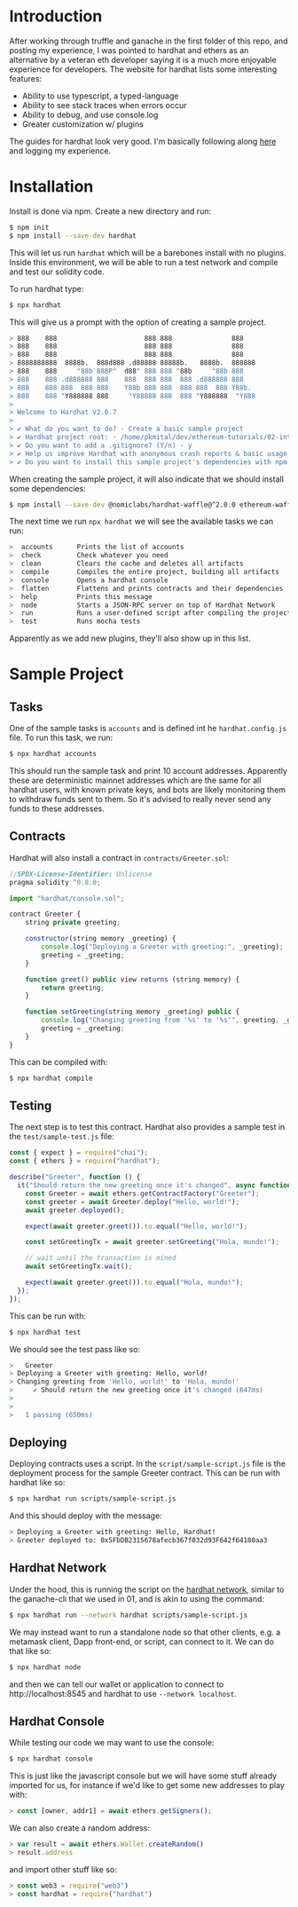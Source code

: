 # Introduction

After working through truffle and ganache in the first folder of this repo, and posting my experience, I was pointed to hardhat and ethers as an alternative by a veteran eth developer saying it is a much more enjoyable experience for developers. The website for hardhat lists some interesting features:

  * Ability to use typescript, a typed-language  
  * Ability to see stack traces when errors occur  
  * Ability to debug, and use console.log  
  * Greater customization w/ plugins  

The guides for hardhat look very good. I'm basically following along [here](https://hardhat.org/getting-started/) and logging my experience.

# Installation

Install is done via npm. Create a new directory and run:

```bash
$ npm init
$ npm install --save-dev hardhat
```
This will let us run `hardhat` which will be a barebones install with no plugins. Inside this environment, we will be able to run a test network and compile and test our solidity code.

To run hardhat type:

```bash
$ npx hardhat
```

This will give us a prompt with the option of creating a sample project.

```bash
> 888    888                      888 888               888
> 888    888                      888 888               888
> 888    888                      888 888               888
> 8888888888  8888b.  888d888 .d88888 88888b.   8888b.  888888
> 888    888     "88b 888P"  d88" 888 888 "88b     "88b 888
> 888    888 .d888888 888    888  888 888  888 .d888888 888
> 888    888 888  888 888    Y88b 888 888  888 888  888 Y88b.
> 888    888 "Y888888 888     "Y88888 888  888 "Y888888  "Y888
> 
> Welcome to Hardhat v2.6.7
> 
> ✔ What do you want to do? · Create a basic sample project
> ✔ Hardhat project root: · /home/pkmital/dev/ethereum-tutorials/02-intro-with-hardhat-ethers
> ✔ Do you want to add a .gitignore? (Y/n) · y
> ✔ Help us improve Hardhat with anonymous crash reports & basic usage data? (Y/n) · false
> ✔ Do you want to install this sample project's dependencies with npm (@nomiclabs/hardhat-waffle ethereum-waffle chai @nomiclabs/hardhat-ethers ethers)? (Y/n) · y
```

When creating the sample project, it will also indicate that we should install some dependencies:

```bash
$ npm install --save-dev @nomiclabs/hardhat-waffle@^2.0.0 ethereum-waffle@^3.0.0 chai@^4.2.0 @nomiclabs/hardhat-ethers@^2.0.0 ethers@^5.0.0
```

The next time we run `npx hardhat` we will see the available tasks we can run:

```bash
>  accounts      Prints the list of accounts
>  check         Check whatever you need
>  clean         Clears the cache and deletes all artifacts
>  compile       Compiles the entire project, building all artifacts
>  console       Opens a hardhat console
>  flatten       Flattens and prints contracts and their dependencies
>  help          Prints this message
>  node          Starts a JSON-RPC server on top of Hardhat Network
>  run           Runs a user-defined script after compiling the project
>  test          Runs mocha tests
```

Apparently as we add new plugins, they'll also show up in this list.

# Sample Project

## Tasks

One of the sample tasks is `accounts` and is defined int he `hardhat.config.js` file. To run this task, we run:

```bash
$ npx hardhat accounts
```

This should run the sample task and print 10 account addresses. Apparently these are deterministic mainnet addresses which are the same for all hardhat users, with known private keys, and bots are likely monitoring them to withdraw funds sent to them. So it's advised to really never send any funds to these addresses.

## Contracts

Hardhat will also install a contract in `contracts/Greeter.sol`:

```javascript
//SPDX-License-Identifier: Unlicense
pragma solidity ^0.8.0;

import "hardhat/console.sol";

contract Greeter {
    string private greeting;

    constructor(string memory _greeting) {
        console.log("Deploying a Greeter with greeting:", _greeting);
        greeting = _greeting;
    }

    function greet() public view returns (string memory) {
        return greeting;
    }

    function setGreeting(string memory _greeting) public {
        console.log("Changing greeting from '%s' to '%s'", greeting, _greeting);
        greeting = _greeting;
    }
}
```

This can be compiled with:

```bash
$ npx hardhat compile
```

## Testing

The next step is to test this contract. Hardhat also provides a sample test in the `test/sample-test.js` file:

```javascript
const { expect } = require("chai");
const { ethers } = require("hardhat");

describe("Greeter", function () {
  it("Should return the new greeting once it's changed", async function () {
    const Greeter = await ethers.getContractFactory("Greeter");
    const greeter = await Greeter.deploy("Hello, world!");
    await greeter.deployed();

    expect(await greeter.greet()).to.equal("Hello, world!");

    const setGreetingTx = await greeter.setGreeting("Hola, mundo!");

    // wait until the transaction is mined
    await setGreetingTx.wait();

    expect(await greeter.greet()).to.equal("Hola, mundo!");
  });
});
```
This can be run with:

```bash
$ npx hardhat test
```

We should see the test pass like so:

```bash
>   Greeter
> Deploying a Greeter with greeting: Hello, world!
> Changing greeting from 'Hello, world!' to 'Hola, mundo!'
>     ✓ Should return the new greeting once it's changed (647ms)
> 
> 
>   1 passing (650ms)
```

## Deploying

Deploying contracts uses a script. In the `script/sample-script.js` file is the deployment process for the sample Greeter contract. This can be run with hardhat like so:

```bash
$ npx hardhat run scripts/sample-script.js
```

And this should deploy with the message:

```bash
> Deploying a Greeter with greeting: Hello, Hardhat!
> Greeter deployed to: 0x5FbDB2315678afecb367f032d93F642f64180aa3
```

## Hardhat Network

Under the hood, this is running the script on the [hardhat network](https://hardhat.org/hardhat-network/), similar to the ganache-cli that we used in 01, and is akin to using the command:

```bash
$ npx hardhat run --network hardhat scripts/sample-script.js
```

We may instead want to run a standalone node so that other clients, e.g. a metamask client, Dapp front-end, or script, can connect to it. We can do that like so:

```bash
$ npx hardhat node
```

and then we can tell our wallet or application to connect to http://localhost:8545 and hardhat to use `--network localhost`.

## Hardhat Console

While testing our code we may want to use the console:

```bash
$ npx hardhat console
```

This is just like the javascript console but we will have some stuff already imported for us, for instance if we'd like to get some new addresses to play with:

```javascript
> const [owner, addr1] = await ethers.getSigners();
```

We can also create a random address:

```javascript
> var result = await ethers.Wallet.createRandom()
> result.address
```

and import other stuff like so:

```javascript
> const web3 = require("web3")
> const hardhat = require("hardhat")
```
